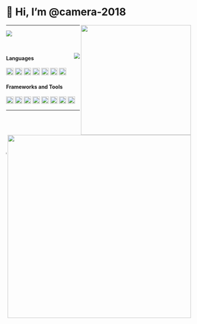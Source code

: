 <h1>👋 Hi, I’m @camera-2018</h1>

<div>
<img style="width: 300px;" src="https://count.getloli.com/get/@:camera-2018" align="right" />
</div>

---

<img
  src="https://readme-typing-svg.demolab.com?font=Consolas&pause=1000&color=0A75E3&center=true&vCenter=true&width=335&lines=Victory+Supreme+Code"  />

<br/>

  <img
    src="https://github-readme-stats-xyxsw.vercel.app/api?username=camera-2018&hide_title=true&hide_border=true&show_icons=trueline_height=21&text_color=fff&icon_color=fff&theme=dark&card_width=495&show_icons=true" align="right"  />




<div>
  <h4>Languages</h4>
  <div>
    <code><img height="20" src="https://cdn.svgporn.com/logos/javascript.svg" alt="javascript" /></code>
    <code><img height="20" src="https://cdn.svgporn.com/logos/typescript-icon.svg" alt="typescript" /></code>
    <code><img height="20" src="https://cdn.svgporn.com/logos/css-3.svg" alt="css" /></code>
    <code><img height="20" src="https://cdn.svgporn.com/logos/html-5.svg" alt="html" /></code>
    <code><img height="20" src="https://cdn.svgporn.com/logos/nodejs-icon.svg" alt="nodejs" /></code>
    <code><img height="20" src="https://cdn.svgporn.com/logos/python.svg" alt="python" /></code>
    <code><img height="20" src="https://cdn.svgporn.com/logos/gopher.svg" alt="go" /></code>
  </div>
</div>

<div>
  <h4>Frameworks and Tools</h4>
  <div>
    <code><img height="20" src="https://cdn.svgporn.com/logos/vue.svg" alt="vue" /></code>
    <code><img height="20" src="https://cdn.svgporn.com/logos/react.svg" alt="react" /></code>
    <code><img height="20" src="https://cdn.svgporn.com/logos/vercel-icon.svg" alt="vercel" /></code>
    <code><img height="20" src="https://cdn.svgporn.com/logos/nuxt-icon.svg" alt="nuxt" /></code>
    <code><img height="20" src="https://cdn.svgporn.com/logos/nextjs-icon.svg" alt="nextjs" /></code>
    <code><img height="20" src="https://cdn.svgporn.com/logos/git-icon.svg" alt="git" /></code>
    <code><img height="20" src="https://cdn.svgporn.com/logos/visual-studio-code.svg" alt="visual-studio-code" /></code>
    <code><img height="20" src="https://cdn.svgporn.com/logos/vitejs.svg" alt="vite" /></code>
  </div>
</div>


---


<div>
  <img style="width: 500px; height: 500px;" src="https://wakatime.com/share/@xyxsw/baf43608-e008-4d37-a239-bb2ca2b127b9.svg" align="right" />
<div>

  <br/>
  <br/>
  <br/>
  <pre>
    
  🤓 I am a...
  - HDU student
  - Frontend\Script
  - [DN11-Network](https://dn11.top) team member
  - [IdeaLeap](https://github.com/IdeaLeap) team member
  - I am a fan of anime.
  - NAS storage 24TB hard drive.
  - PT total uploads: 155.8 TiB.

  </pre>
  </div>
</div>





